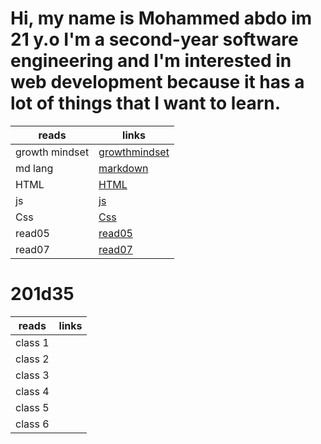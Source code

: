 # Hi, my name is Mohammed abdo im 21 y.o I'm a second-year software engineering and I'm interested in web development because it has a lot of things that I want to learn.

reads | links
------------ | -------------
growth mindset  | [ growthmindset ](https://mohammadabd0.github.io/reading-notes/growthmindset)
md lang | [markdown](https://mohammadabd0.github.io/reading-notes/read01)
HTML | [HTML](https://mohammadabd0.github.io/reading-notes/read03)
js | [js](https://mohammadabd0.github.io/reading-notes/read04)
Css | [Css](https://mohammadabd0.github.io/reading-notes/read06)
read05 |[read05](https://mohammadabd0.github.io/reading-notes/read05)
read07 |[read07](https://mohammadabd0.github.io/reading-notes/read07)

# 201d35
reads | links
------------ | -------------
class 1 | 
class 2 | 
class 3 | 
class 4 | 
class 5 | 
class 6 | 